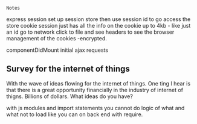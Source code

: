 	
	Notes 
express session  set up session store then use session id to go access the store
cookie session just has all the info on the cookie up to 4kb - like just an id
go to network click to file and see headers to see the browser management of the cookies -encrypted.

 componentDidMount initial ajax requests 
## Survey for the internet of things
With the wave of ideas flowing for the internet of things. One ting I hear is that there is a great opportunity financially in the industry of internet of thigns. Billions of dollars. What ideas do you have?

with js modules and import statements you cannot do logic of what and what not to load like you can on back end with require. 